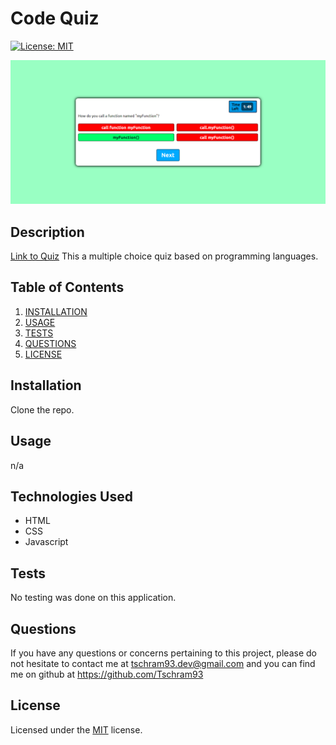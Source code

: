 
# Code Quiz
[![License: MIT](https://img.shields.io/badge/License-MIT-yellow.svg)](https://opensource.org/licenses/MIT)


![Screenshot of quiz](./assets/screencapture-file-C-Users-19892-Desktop-Codes-msu-Homework-coding-quiz-index-html-2022-01-23-02_43_43.png)
## Description
[Link to Quiz](https://tschram93.github.io/code-quiz/)
This a multiple choice quiz based on programming languages.

## Table of Contents

1. [INSTALLATION](#Installation)
2. [USAGE](#Usage)
3. [TESTS](#Tests)
4. [QUESTIONS](#Questions)
5. [LICENSE](#License)

## Installation

Clone the repo.

## Usage

n/a

## Technologies Used

- HTML 
- CSS 
- Javascript 


## Tests

No testing was done on this application.

## Questions

If you have any questions or concerns pertaining to this project, please do not hesitate to contact me at tschram93.dev@gmail.com and you can find me on github at https://github.com/Tschram93


## License

Licensed under the [MIT](https://opensource.org/licenses/MIT) license.
